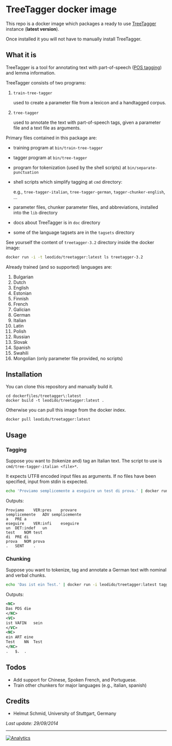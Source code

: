 # TreeTagger docker image 

This repo is a docker image which packages a ready to use [TreeTagger](http://www.cis.uni-muenchen.de/~schmid/tools/TreeTagger/) instance (**latest version**).

Once installed it you will not have to manually install TreeTagger.

What it is
----------

TreeTagger is a tool for annotating text with part-of-speech ([POS tagging](http://en.wikipedia.org/wiki/Part-of-speech_tagging)) and lemma information.

TreeTagger consists of two programs:

1. `train-tree-tagger`

    used to create a parameter file from a lexicon and a handtagged corpus. 
    
2. `tree-tagger` 

    used to annotate the text with part-of-speech tags, given a parameter file and a text file as arguments.

Primary files contained in this package are:

- training program at `bin/train-tree-tagger`

- tagger program at `bin/tree-tagger`       

- program for tokenization (used by the shell scripts) at `bin/separate-punctuation`

- shell scripts which simplify tagging at `cmd` directory:

    e.g., `tree-tagger-italian`, `tree-tagger-german`, `tagger-chunker-english`, ...
    
- parameter files, chunker parameter files, and abbreviations, installed into the `lib` directory

- docs about TreeTagger is in `doc` directory

- some of the language tagsets are in the `tagsets` directory

See yourself the content of `treetagger-3.2` directory inside the docker image:

```bash
docker run -i -t leodido/treetagger:latest ls treetagger-3.2
```

Already trained (and so supported) languages are:

1. Bulgarian
2. Dutch
3. English
4. Estonian
5. Finnish
6. French
7. Galician
8. German
9. Italian
10. Latin
11. Polish
12. Russian
13. Slovak
14. Spanish
15. Swahili
16. Mongolian (only parameter file provided, no scripts)


Installation
------------

You can clone this repository and manually build it.

```
cd dockerfiles/treetagger\:latest
docker build -t leodido/treetagger:latest .
```

Otherwise you can pull this image from the docker index.

```
docker pull leodido/treetagger:latest
```

Usage
-----

### Tagging

Suppose you want to (tokenize and) tag an Italian text. The script to use is `cmd/tree-tagger-italian <file>*`.

It expects UTF8 encoded input files as arguments. If no files have been specified, input from stdin is expected.

```bash
echo 'Proviamo semplicemente a eseguire un test di prova.' | docker run -i leodido/treetagger:latest tree-tagger-italian
```

Outputs:

```
Proviamo	VER:pres	provare
semplicemente	ADV	semplicemente
a	PRE	a
eseguire	VER:infi	eseguire
un	DET:indef	un
test	NOM	test
di	PRE	di
prova	NOM	prova
.	SENT	.
```

### Chunking

Suppose you want to tokenize, tag and annotate a German text with nominal and verbal chunks.

```bash
echo 'Das ist ein Test.' | docker run -i leodido/treetagger:latest tagger-chunker-german
```

Outputs:

```xml
<NC>
Das	PDS	die
</NC>
<VC>
ist	VAFIN	sein
</VC>
<NC>
ein	ART	eine
Test	NN	Test
</NC>
.	$.	.
```

Todos
---------

- Add support for Chinese, Spoken French, and Portuguese.
- Train other chunkers for major languages (e.g., italian, spanish)

Credits
-------

- Helmut Schmid, University of Stuttgart, Germany 

_Last update: 29/09/2014_

---

[![Analytics](https://ga-beacon.appspot.com/UA-49657176-1/dockerfiles/treetagger:latest)](https://github.com/igrigorik/ga-beacon)
